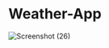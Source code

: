 # Weather-App
![Screenshot (26)](https://user-images.githubusercontent.com/76840115/145708018-947b6d08-0d21-4eb5-a659-fdd11de9f3f7.png)
